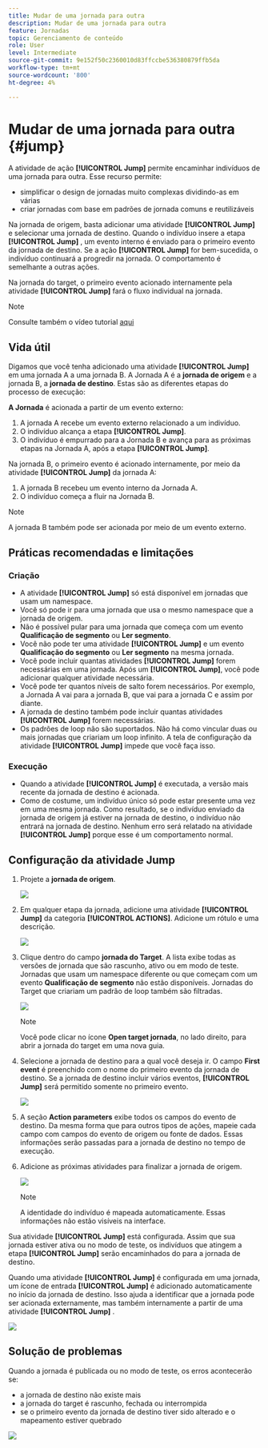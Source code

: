```yaml
---
title: Mudar de uma jornada para outra
description: Mudar de uma jornada para outra
feature: Jornadas
topic: Gerenciamento de conteúdo
role: User
level: Intermediate
source-git-commit: 9e152f50c2360010d83ffccbe536380879ffb5da
workflow-type: tm+mt
source-wordcount: '800'
ht-degree: 4%

---
```


# Mudar de uma jornada para outra {#jump}

A atividade de ação **[!UICONTROL Jump]** permite encaminhar indivíduos de uma jornada para outra. Esse recurso permite:

* simplificar o design de jornadas muito complexas dividindo-as em várias
* criar jornadas com base em padrões de jornada comuns e reutilizáveis

Na jornada de origem, basta adicionar uma atividade **[!UICONTROL Jump]** e selecionar uma jornada de destino. Quando o indivíduo insere a etapa **[!UICONTROL Jump]** , um evento interno é enviado para o primeiro evento da jornada de destino. Se a ação **[!UICONTROL Jump]** for bem-sucedida, o indivíduo continuará a progredir na jornada. O comportamento é semelhante a outras ações.

Na jornada do target, o primeiro evento acionado internamente pela atividade **[!UICONTROL Jump]** fará o fluxo individual na jornada.

>[!NOTE]
>
>Consulte também o vídeo tutorial [aqui](https://experienceleague.adobe.com/docs/journey-orchestration-learn/tutorials/building-a-journey/jumping-to-another-journey.html?lang=pt-BR)

## Vida útil

Digamos que você tenha adicionado uma atividade **[!UICONTROL Jump]** em uma jornada A a uma jornada B. A Jornada A é a **jornada de origem** e a jornada B, a **jornada de destino**.
Estas são as diferentes etapas do processo de execução:

**A Jornada** é acionada a partir de um evento externo:

1. A jornada A recebe um evento externo relacionado a um indivíduo.
1. O indivíduo alcança a etapa **[!UICONTROL Jump]**.
1. O indivíduo é empurrado para a Jornada B e avança para as próximas etapas na Jornada A, após a etapa **[!UICONTROL Jump]**.

Na jornada B, o primeiro evento é acionado internamente, por meio da atividade **[!UICONTROL Jump]** da jornada A:

1. A jornada B recebeu um evento interno da Jornada A.
1. O indivíduo começa a fluir na Jornada B.

>[!NOTE]
>
>A jornada B também pode ser acionada por meio de um evento externo.

## Práticas recomendadas e limitações

### Criação

* A atividade **[!UICONTROL Jump]** só está disponível em jornadas que usam um namespace.
* Você só pode ir para uma jornada que usa o mesmo namespace que a jornada de origem.
* Não é possível pular para uma jornada que começa com um evento **Qualificação de segmento** ou **Ler segmento**.
* Você não pode ter uma atividade **[!UICONTROL Jump]** e um evento **Qualificação do segmento** ou **Ler segmento** na mesma jornada.
* Você pode incluir quantas atividades **[!UICONTROL Jump]** forem necessárias em uma jornada. Após um **[!UICONTROL Jump]**, você pode adicionar qualquer atividade necessária.
* Você pode ter quantos níveis de salto forem necessários. Por exemplo, a Jornada A vai para a jornada B, que vai para a jornada C e assim por diante.
* A jornada de destino também pode incluir quantas atividades **[!UICONTROL Jump]** forem necessárias.
* Os padrões de loop não são suportados. Não há como vincular duas ou mais jornadas que criariam um loop infinito. A tela de configuração da atividade **[!UICONTROL Jump]** impede que você faça isso.

### Execução

* Quando a atividade **[!UICONTROL Jump]** é executada, a versão mais recente da jornada de destino é acionada.
* Como de costume, um indivíduo único só pode estar presente uma vez em uma mesma jornada. Como resultado, se o indivíduo enviado da jornada de origem já estiver na jornada de destino, o indivíduo não entrará na jornada de destino. Nenhum erro será relatado na atividade **[!UICONTROL Jump]** porque esse é um comportamento normal.

## Configuração da atividade Jump

1. Projete a **jornada de origem**.

   ![](../assets/jump1.png)

1. Em qualquer etapa da jornada, adicione uma atividade **[!UICONTROL Jump]** da categoria **[!UICONTROL ACTIONS]**. Adicione um rótulo e uma descrição.

   ![](../assets/jump2.png)

1. Clique dentro do campo **jornada do Target**.
A lista exibe todas as versões de jornada que são rascunho, ativo ou em modo de teste. Jornadas que usam um namespace diferente ou que começam com um evento **Qualificação de segmento** não estão disponíveis. Jornadas do Target que criariam um padrão de loop também são filtradas.

   ![](../assets/jump3.png)

   >[!NOTE]
   >
   >Você pode clicar no ícone **Open target jornada**, no lado direito, para abrir a jornada do target em uma nova guia.

1. Selecione a jornada de destino para a qual você deseja ir.
O campo **First event** é preenchido com o nome do primeiro evento da jornada de destino. Se a jornada de destino incluir vários eventos, **[!UICONTROL Jump]** será permitido somente no primeiro evento.

   ![](../assets/jump4.png)

1. A seção **Action parameters** exibe todos os campos do evento de destino. Da mesma forma que para outros tipos de ações, mapeie cada campo com campos do evento de origem ou fonte de dados. Essas informações serão passadas para a jornada de destino no tempo de execução.
1. Adicione as próximas atividades para finalizar a jornada de origem.

   ![](../assets/jump5.png)


   >[!NOTE]
   >
   >A identidade do indivíduo é mapeada automaticamente. Essas informações não estão visíveis na interface.

Sua atividade **[!UICONTROL Jump]** está configurada. Assim que sua jornada estiver ativa ou no modo de teste, os indivíduos que atingem a etapa **[!UICONTROL Jump]** serão encaminhados do para a jornada de destino.

Quando uma atividade **[!UICONTROL Jump]** é configurada em uma jornada, um ícone de entrada **[!UICONTROL Jump]** é adicionado automaticamente no início da jornada de destino. Isso ajuda a identificar que a jornada pode ser acionada externamente, mas também internamente a partir de uma atividade **[!UICONTROL Jump]** .

![](../assets/jump7.png)

## Solução de problemas

Quando a jornada é publicada ou no modo de teste, os erros acontecerão se:
* a jornada de destino não existe mais
* a jornada do target é rascunho, fechada ou interrompida
* se o primeiro evento da jornada de destino tiver sido alterado e o mapeamento estiver quebrado

![](../assets/jump6.png)
